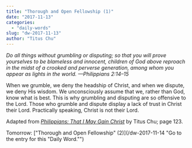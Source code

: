 ```yaml
---
title: "Thorough and Open Fellowship (1)"
date: "2017-11-13"
categories: 
  - "daily-words"
slug: "dw-2017-11-13"
author: "Titus Chu"
---
```


_Do all things without grumbling or disputing; so that you will prove yourselves to be blameless and innocent, children of God above reproach in the midst of a crooked and perverse generation, among whom you appear as lights in the world._ _—Philippians 2:14–15_

When we grumble, we deny the headship of Christ, and when we dispute, we deny His wisdom. We unconsciously assume that we, rather than God, know what is best. This is why grumbling and disputing are so offensive to the Lord. Those who grumble and dispute display a lack of trust in Christ their Lord. Practically speaking, Christ is not their Lord.

Adapted from _[Philippians: That I May Gain Christ](/book-philippians "Go to the listing for this book.")_ by Titus Chu; page 123.

Tomorrow: ["Thorough and Open Fellowship" (2)](/dw-2017-11-14 "Go to the entry for this "Daily Word."")
